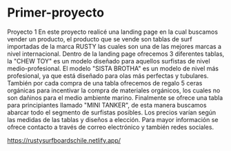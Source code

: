 # Primer-proyecto
Proyecto 1
En este proyecto realicé una landing page en la cual buscamos vender un producto,
el producto que se vende son tablas de surf importadas de la marca RUSTY las cuales
son una de las mejores marcas a nivel internacional.
Dentro de la landing page ofrecemos 3 diferentes tablas, la "CHEW TOY" es un modelo
diseñado para aquellos surfistas de nivel medio-profesional.
El modelo "SISTA BROTHA" es un modelo de nivel más profesional, ya que está diseñado
para olas más perfectas y tubulares.
También por cada compra de una tabla ofrecemos de regalo 5 ceras orgánicas para incentivar la compra
de materiales orgánicos, los cuales no son dañinos para el medio ambiente marino.
Finalmente se ofrece una tabla para principiantes llamado "MINI TANKER", de esta manera buscamos
abarcar todo el segmento de surfistas posibles.
Los precios varían según las medidas de las tablas y diseños a elección.
Para mayor información se ofrece contacto a través de correo electrónico y también redes sociales.


https://rustysurfboardschile.netlify.app/
